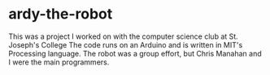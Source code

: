 # ardy-the-robot
This was a project I worked on with the computer science club at St. Joseph's College
The code runs on an Arduino and is written in MIT's Processing language.  The robot was
a group effort, but Chris Manahan and I were the main programmers.
